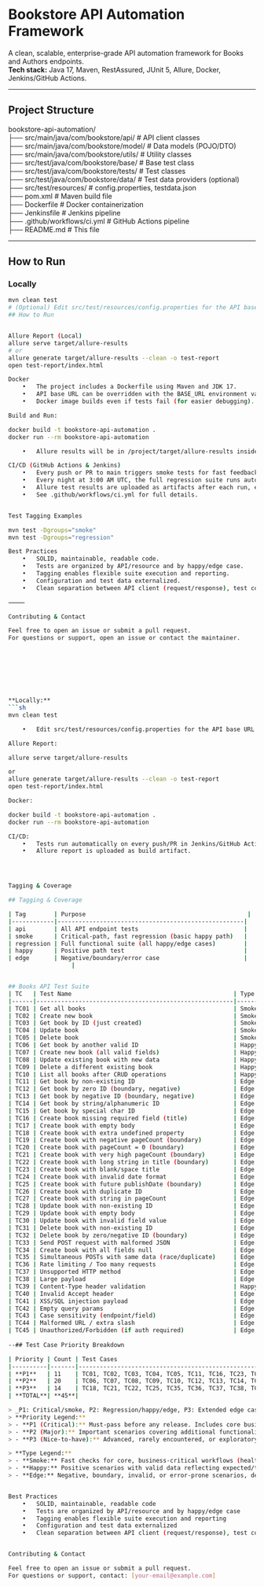 # Bookstore API Automation Framework

A clean, scalable, enterprise-grade API automation framework for Books and Authors endpoints.  
**Tech stack:** Java 17, Maven, RestAssured, JUnit 5, Allure, Docker, Jenkins/GitHub Actions.

---

## Project Structure

bookstore-api-automation/  
├── src/main/java/com/bookstore/api/        # API client classes  
├── src/main/java/com/bookstore/model/      # Data models (POJO/DTO)  
├── src/main/java/com/bookstore/utils/      # Utility classes  
├── src/test/java/com/bookstore/base/       # Base test class  
├── src/test/java/com/bookstore/tests/      # Test classes  
├── src/test/java/com/bookstore/data/       # Test data providers (optional)  
├── src/test/resources/                     # config.properties, testdata.json  
├── pom.xml                                 # Maven build file  
├── Dockerfile                              # Docker containerization  
├── Jenkinsfile                             # Jenkins pipeline  
├── .github/workflows/ci.yml                # GitHub Actions pipeline  
├── README.md                               # This file  

---

## How to Run

### Locally
```sh
mvn clean test
# (Optional) Edit src/test/resources/config.properties for the API base URL if needed.
## How to Run


Allure Report (Local)
allure serve target/allure-results
# or
allure generate target/allure-results --clean -o test-report
open test-report/index.html

Docker
	•	The project includes a Dockerfile using Maven and JDK 17.
	•	API base URL can be overridden with the BASE_URL environment variable (default: FakeRestAPI).
	•	Docker image builds even if tests fail (for easier debugging).

Build and Run:

docker build -t bookstore-api-automation .
docker run --rm bookstore-api-automation

	•	Allure results will be in /project/target/allure-results inside the container.

CI/CD (GitHub Actions & Jenkins)
	•	Every push or PR to main triggers smoke tests for fast feedback.
	•	Every night at 3:00 AM UTC, the full regression suite runs automatically.
	•	Allure test results are uploaded as artifacts after each run, even if tests fail.
	•	See .github/workflows/ci.yml for full details.


Test Tagging Examples

mvn test -Dgroups="smoke"
mvn test -Dgroups="regression"

Best Practices
	•	SOLID, maintainable, readable code.
	•	Tests are organized by API/resource and by happy/edge case.
	•	Tagging enables flexible suite execution and reporting.
	•	Configuration and test data externalized.
	•	Clean separation between API client (request/response), test code (assertions), and utilities.

⸻

Contributing & Contact

Feel free to open an issue or submit a pull request.
For questions or support, open an issue or contact the maintainer.








**Locally:**
```sh
mvn clean test

	•	Edit src/test/resources/config.properties for the API base URL if needed.

Allure Report:

allure serve target/allure-results

or
allure generate target/allure-results --clean -o test-report
open test-report/index.html

Docker:

docker build -t bookstore-api-automation .
docker run --rm bookstore-api-automation

CI/CD:
	•	Tests run automatically on every push/PR in Jenkins/GitHub Actions.
	•	Allure report is uploaded as build artifact.




Tagging & Coverage

## Tagging & Coverage

| Tag        | Purpose                                              |
|------------|-----------------------------------------------------|
| api        | All API endpoint tests                              |
| smoke      | Critical-path, fast regression (basic happy path)   |
| regression | Full functional suite (all happy/edge cases)        |
| happy      | Positive path test                                  |
| edge       | Negative/boundary/error case                        |
                  |


## Books API Test Suite
| TC   | Test Name                                              | Type      | Priority | Tags                                | Steps / Summary                                   | Expected Result        |
|------|--------------------------------------------------------|-----------|----------|-------------------------------------|---------------------------------------------------|-----------------------|
| TC01 | Get all books                                          | Smoke     | P1       | api, smoke, regression, happy       | GET /Books                                        | 200, non-empty list   |
| TC02 | Create new book                                        | Smoke     | P1       | api, smoke, regression, happy       | POST /Books with valid body                       | 201, book created     |
| TC03 | Get book by ID (just created)                          | Smoke     | P1       | api, smoke, regression, happy       | GET /Books/{id} for just created book             | 200, correct book     |
| TC04 | Update book                                            | Smoke     | P1       | api, smoke, regression, happy       | PUT /Books/{id} for created book                  | 200, book updated     |
| TC05 | Delete book                                            | Smoke     | P1       | api, smoke, regression, happy       | DELETE /Books/{id} for created book               | 200 or 204            |
| TC06 | Get book by another valid ID                           | Happy     | P2       | api, regression, happy              | GET /Books/{id} with another valid ID             | 200, correct book     |
| TC07 | Create new book (all valid fields)                     | Happy     | P2       | api, regression, happy              | POST /Books with all fields filled                | 201, book created     |
| TC08 | Update existing book with new data                     | Happy     | P2       | api, regression, happy              | PUT /Books/{id} with updated title/description    | 200, data updated     |
| TC09 | Delete a different existing book                       | Happy     | P2       | api, regression, happy              | DELETE /Books/{id} for an existing book           | 200 or 204            |
| TC10 | List all books after CRUD operations                   | Happy     | P2       | api, regression, happy              | GET /Books after a set of CRUD operations         | 200, up-to-date list  |
| TC11 | Get book by non-existing ID                            | Edge      | P1       | api, regression, edge               | GET /Books/{id} with non-existent ID              | 404                   |
| TC12 | Get book by zero ID (boundary, negative)               | Edge      | P2       | api, regression, edge               | GET /Books/0                                      | 400 or 404            |
| TC13 | Get book by negative ID (boundary, negative)           | Edge      | P2       | api, regression, edge               | GET /Books/-1                                     | 400 or 404            |
| TC14 | Get book by string/alphanumeric ID                     | Edge      | P2       | api, regression, edge               | GET /Books/abc123                                 | 400 or 422            |
| TC15 | Get book by special char ID                            | Edge      | P2       | api, regression, edge               | GET /Books/!@#%                                   | 400 or 422            |
| TC16 | Create book missing required field (title)             | Edge      | P1       | api, regression, edge               | POST /Books with missing title in request body    | 400                   |
| TC17 | Create book with empty body                            | Edge      | P2       | api, regression, edge               | POST /Books with empty JSON object                | 400                   |
| TC18 | Create book with extra undefined property              | Edge      | P3       | api, regression, edge               | POST /Books with extra/undefined property         | 201 or 400            |
| TC19 | Create book with negative pageCount (boundary)         | Edge      | P2       | api, regression, edge               | POST /Books with pageCount: -5                    | 400 or 422            |
| TC20 | Create book with pageCount = 0 (boundary)              | Edge      | P2       | api, regression, edge               | POST /Books with pageCount: 0                     | 400 or 422            |
| TC21 | Create book with very high pageCount (boundary)        | Edge      | P3       | api, regression, edge               | POST /Books with pageCount: 1000000               | 201 or 422            |
| TC22 | Create book with long string in title (boundary)       | Edge      | P3       | api, regression, edge               | POST /Books with title longer than 255 characters | 400 or 422            |
| TC23 | Create book with blank/space title                     | Edge      | P1       | api, regression, edge               | POST /Books with title as "" or "    "            | 400                   |
| TC24 | Create book with invalid date format                   | Edge      | P2       | api, regression, edge               | POST /Books with publishDate: "31-12-2024"        | 400 or 422            |
| TC25 | Create book with future publishDate (boundary)         | Edge      | P3       | api, regression, edge               | POST /Books with publishDate in the future        | 201 or 400            |
| TC26 | Create book with duplicate ID                          | Edge      | P2       | api, regression, edge               | POST /Books with existing book ID                 | 409 or 400            |
| TC27 | Create book with string in pageCount                   | Edge      | P1       | api, regression, edge               | POST /Books with pageCount as a string ("ten")    | 400 or 422            |
| TC28 | Update book with non-existing ID                       | Edge      | P2       | api, regression, edge               | PUT /Books/{id} with non-existent ID              | 404                   |
| TC29 | Update book with empty body                            | Edge      | P2       | api, regression, edge               | PUT /Books/{id} with empty body                   | 400                   |
| TC30 | Update book with invalid field value                   | Edge      | P2       | api, regression, edge               | PUT /Books/{id} with invalid title/pageCount      | 400 or 422            |
| TC31 | Delete book with non-existing ID                       | Edge      | P2       | api, regression, edge               | DELETE /Books/{id} with non-existent ID           | 404                   |
| TC32 | Delete book by zero/negative ID (boundary)             | Edge      | P2       | api, regression, edge               | DELETE /Books/0 or /Books/-1                      | 400 or 404            |
| TC33 | Send POST request with malformed JSON                  | Edge      | P1       | api, regression, edge               | POST /Books with malformed JSON                   | 400                   |
| TC34 | Create book with all fields null                       | Edge      | P2       | api, regression, edge               | POST /Books with all fields set to null           | 400                   |
| TC35 | Simultaneous POSTs with same data (race/duplicate)     | Edge      | P3       | api, regression, edge               | Send two identical POST requests simultaneously   | 409 or 400 for second |
| TC36 | Rate limiting / Too many requests                      | Edge      | P3       | api, regression, edge               | Send 20+ rapid POST or GET /Books requests        | 429 or all succeed    |
| TC37 | Unsupported HTTP method                                | Edge      | P3       | api, regression, edge               | Use PUT/PATCH/OPTIONS on /Books endpoint          | 405/501               |
| TC38 | Large payload                                          | Edge      | P3       | api, regression, edge               | POST /Books with very large body (1MB+)           | 413/400/201           |
| TC39 | Content-Type header validation                         | Happy     | P2       | api, regression, happy              | Check Content-Type in response headers of all endpoints | application/json  |
| TC40 | Invalid Accept header                                  | Edge      | P3       | api, regression, edge               | GET /Books with Accept: application/xml           | 406 or default json   |
| TC41 | XSS/SQL injection payload                              | Edge      | P3       | api, regression, edge               | POST /Books with XSS or SQL injection in title    | 400/422 or sanitized  |
| TC42 | Empty query params                                     | Edge      | P3       | api, regression, edge               | GET /Books?title=&author= (empty query params)    | 200/all or error      |
| TC43 | Case sensitivity (endpoint/field)                      | Edge      | P3       | api, regression, edge               | GET /api/v1/books or /api/v1/BOOKS endpoints      | 404 or valid response |
| TC44 | Malformed URL / extra slash                            | Edge      | P3       | api, regression, edge               | GET /api/v1/Books// or /api/v1/Books//123         | 404 or valid response |
| TC45 | Unauthorized/Forbidden (if auth required)              | Edge      | P3       | api, regression, edge               | Access protected endpoint without token           | 401/403               |
                                     
--## Test Case Priority Breakdown

| Priority | Count | Test Cases                                                                                  |
|----------|-------|--------------------------------------------------------------------------------------------|
| **P1**   | 11    | TC01, TC02, TC03, TC04, TC05, TC11, TC16, TC23, TC27, TC33                                 |
| **P2**   | 20    | TC06, TC07, TC08, TC09, TC10, TC12, TC13, TC14, TC15, TC17, TC19, TC20, TC24, TC26, TC28, TC29, TC30, TC31, TC32, TC34 |
| **P3**   | 14    | TC18, TC21, TC22, TC25, TC35, TC36, TC37, TC38, TC39, TC40, TC41, TC42, TC43, TC44, TC45   |
| **TOTAL**| **45**|                                                                                            |

> _P1: Critical/smoke, P2: Regression/happy/edge, P3: Extended edge cases_-
> **Priority Legend:**
> - **P1 (Critical):** Must-pass before any release. Includes core business functionality and essential edge/negative cases.
> - **P2 (Major):** Important scenarios covering additional functionality, validation, and key error handling. Executed in every regression cycle.
> - **P3 (Nice-to-have):** Advanced, rarely encountered, or exploratory scenarios. Useful for robustness, but not release-blocking.

> **Type Legend:**
> - **Smoke:** Fast checks for core, business-critical workflows (health-check, main flows).
> - **Happy:** Positive scenarios with valid data reflecting expected/typical user behavior.
> - **Edge:** Negative, boundary, invalid, or error-prone scenarios, designed to test API robustness and error handling.


Best Practices
	•	SOLID, maintainable, readable code
	•	Tests are organized by API/resource and by happy/edge case
	•	Tagging enables flexible suite execution and reporting
	•	Configuration and test data externalized
	•	Clean separation between API client (request/response), test code (assertions), and utilities


Contributing & Contact

Feel free to open an issue or submit a pull request.
For questions or support, contact: [your-email@example.com]


